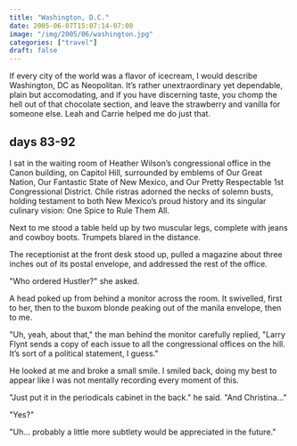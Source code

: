 ```yaml
---
title: "Washington, D.C."
date: 2005-06-07T15:07:14-07:00
image: "/img/2005/06/washington.jpg"
categories: ["travel"]
draft: false
---
```


If every city of the world was a flavor of icecream, I would describe Washington, DC as Neopolitan. It’s rather unextraordinary yet dependable, plain but accomodating, and if you have discerning taste, you chomp the hell out of that chocolate section, and leave the strawberry and vanilla for someone else. Leah and Carrie helped me do just that.<!--more-->

## days 83-92

I sat in the waiting room of Heather Wilson’s congressional office in the Canon building, on Capitol Hill, surrounded by emblems of Our Great Nation, Our Fantastic State of New Mexico, and Our Pretty Respectable 1st Congressional District. Chile ristras adorned the necks of solemn busts, holding testament to both New Mexico’s proud history and its singular culinary vision: One Spice to Rule Them All.

Next to me stood a table held up by two muscular legs, complete with jeans and cowboy boots. Trumpets blared in the distance.

The receptionist at the front desk stood up, pulled a magazine about three inches out of its postal envelope, and addressed the rest of the office.

"Who ordered Hustler?" she asked.

A head poked up from behind a monitor across the room. It swivelled, first to her, then to the buxom blonde peaking out of the manila envelope, then to me.

"Uh, yeah, about that," the man behind the monitor carefully replied, "Larry Flynt sends a copy of each issue to all the congressional offices on the hill. It’s sort of a political statement, I guess."

He looked at me and broke a small smile. I smiled back, doing my best to appear like I was not mentally recording every moment of this.

"Just put it in the periodicals cabinet in the back." he said. "And Christina…"

"Yes?"

"Uh… probably a little more subtlety would be appreciated in the future."
